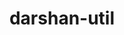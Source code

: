 ---
title: "darshan-util"
layout: cache
categories: [package, develop-2023-06-04]
meta: {"versions": ["3.4.2"], "compilers": ["gcc@=11.1.0", "oneapi@=2023.0.0"], "oss": ["ubuntu20.04"], "platforms": ["linux"], "targets": ["ppc64le", "x86_64", "x86_64_v3"], "stacks": ["data-vis-sdk", "e4s", "e4s-oneapi", "e4s-power", "root"], "num_specs": 3, "num_specs_by_stack": {"root": 3, "e4s-power": 1, "e4s-oneapi": 1, "data-vis-sdk": 1, "e4s": 1}}
spec_details: [{"hash": "pevakh2i26rd3qkvjkmouevm4n5sw75e", "compiler": "gcc@=11.1.0", "versions": ["3.4.2"], "os": "ubuntu20.04", "platform": "linux", "target": "ppc64le", "variants": ["~apmpi", "~apxc", "build_system=autotools", "~bzip2"], "stacks": ["root", "e4s-power"], "size": "-", "tarball": "https://binaries.spack.io/develop-2023-06-04/build_cache/linux-ubuntu20.04-ppc64le/gcc-11.1.0/darshan-util-3.4.2/linux-ubuntu20.04-ppc64le-gcc-11.1.0-darshan-util-3.4.2-pevakh2i26rd3qkvjkmouevm4n5sw75e.spack"}, {"hash": "jlmrednefvvnbqvd37te2cktbviq7soz", "compiler": "oneapi@=2023.0.0", "versions": ["3.4.2"], "os": "ubuntu20.04", "platform": "linux", "target": "x86_64", "variants": ["~apmpi", "~apxc", "build_system=autotools", "~bzip2"], "stacks": ["root", "e4s-oneapi"], "size": "-", "tarball": "https://binaries.spack.io/develop-2023-06-04/build_cache/linux-ubuntu20.04-x86_64/oneapi-2023.0.0/darshan-util-3.4.2/linux-ubuntu20.04-x86_64-oneapi-2023.0.0-darshan-util-3.4.2-jlmrednefvvnbqvd37te2cktbviq7soz.spack"}, {"hash": "mvkox6fhrc6admhkcbx54htk25lf7hmn", "compiler": "gcc@=11.1.0", "versions": ["3.4.2"], "os": "ubuntu20.04", "platform": "linux", "target": "x86_64_v3", "variants": ["~apmpi", "~apxc", "build_system=autotools", "~bzip2"], "stacks": ["data-vis-sdk", "e4s", "root"], "size": "-", "tarball": "https://binaries.spack.io/develop-2023-06-04/build_cache/linux-ubuntu20.04-x86_64_v3/gcc-11.1.0/darshan-util-3.4.2/linux-ubuntu20.04-x86_64_v3-gcc-11.1.0-darshan-util-3.4.2-mvkox6fhrc6admhkcbx54htk25lf7hmn.spack"}]
---